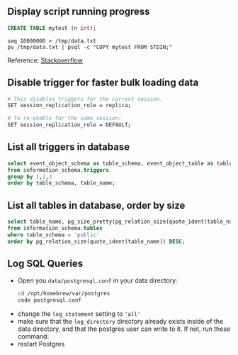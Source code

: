 
## Display script running progress

```sql
CREATE TABLE mytest (n int);
```

```shell
seq 10000000 > /tmp/data.txt
pv /tmp/data.txt | psql -c "COPY mytest FROM STDIN;"
```

Reference: [Stackoverflow](https://dba.stackexchange.com/questions/50602/how-do-i-find-out-how-far-along-my-postgresql-query-is)


## Disable trigger for faster bulk loading data

```bash
# This disables triggers for the current session.
SET session_replication_role = replica;

# To re-enable for the same session:
SET session_replication_role = DEFAULT;
```


## List all triggers in database
```sql
select event_object_schema as table_schema, event_object_table as table_name,trigger_name
from information_schema.triggers
group by 1,2,3
order by table_schema, table_name;
```


## List all tables in database, order by size

```sql
select table_name, pg_size_pretty(pg_relation_size(quote_ident(table_name)))
from information_schema.tables
where table_schema = 'public'
order by pg_relation_size(quote_ident(table_name)) DESC;
```

## Log SQL Queries

- Open you `data/postgresql.conf` in your data directory:
  ```sh
  cd /opt/homebrew/var/postgres
  code postgresql.conf
  ```
- change the `log_statement` setting to `'all'`
- make sure that the `log_directory` directory already exists inside of the data directory, and that the postgres user can write to it. If not, run these command:
- restart Postgres